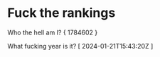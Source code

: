 # Fuck the rankings

Who the hell am I?
{ 1784602 }

What fucking year is it?
[ 2024-01-21T15:43:20Z ]
